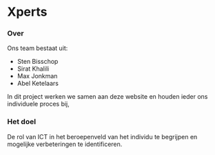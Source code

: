 # Xperts

### Over

Ons team bestaat uit:

- Sten Bisschop
- Sirat Khalili
- Max Jonkman
- Abel Ketelaars

In dit project werken we samen aan deze website en houden ieder ons individuele proces bij, 

### Het doel
De rol van ICT in het beroepenveld van het individu te begrijpen en mogelijke verbeteringen te identificeren.
